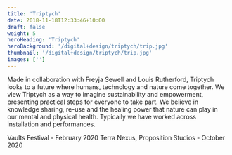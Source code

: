 ```yaml
---
title: 'Triptych'
date: 2018-11-18T12:33:46+10:00
draft: false
weight: 5
heroHeading: 'Triptych'
heroBackground: '/digital+design/triptych/trip.jpg'
thumbnail: '/digital+design/triptych/trip.jpg'
images: ['']
---
```


Made in collaboration with Freyja Sewell and Louis Rutherford, Triptych looks to a future where humans, technology and nature come together. 
We view Triptych as a way to imagine sustainability and empowerment, presenting practical steps for everyone to take part. 
We believe in knowledge sharing, re-use and the healing power that nature can play in our mental and physical health. Typically we have worked across installation and performances.

Vaults Festival - February 2020
Terra Nexus, Proposition Studios - October 2020

